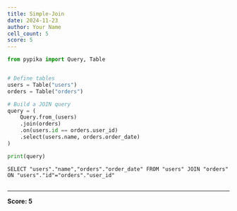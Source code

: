 ```yaml
---
title: Simple-Join
date: 2024-11-23
author: Your Name
cell_count: 5
score: 5
---
```


```python
from pypika import Query, Table
```


```python

```


```python
# Define tables
users = Table("users")
orders = Table("orders")

# Build a JOIN query
query = (
    Query.from_(users)
    .join(orders)
    .on(users.id == orders.user_id)
    .select(users.name, orders.order_date)
)
```


```python
print(query)
```

    SELECT "users"."name","orders"."order_date" FROM "users" JOIN "orders" ON "users"."id"="orders"."user_id"



```python

```


---
**Score: 5**
